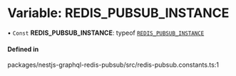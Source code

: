 # Variable: REDIS\_PUBSUB\_INSTANCE

• `Const` **REDIS\_PUBSUB\_INSTANCE**: typeof [`REDIS_PUBSUB_INSTANCE`](REDIS_PUBSUB_INSTANCE.md)

#### Defined in

packages/nestjs-graphql-redis-pubsub/src/redis-pubsub.constants.ts:1
